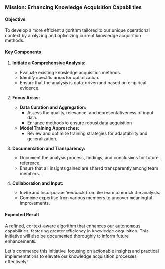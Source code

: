 ### Mission: Enhancing Knowledge Acquisition Capabilities

#### Objective
To develop a more efficient algorithm tailored to our unique operational context by analyzing and optimizing current knowledge acquisition methods.

#### Key Components
1. **Initiate a Comprehensive Analysis:**
   - Evaluate existing knowledge acquisition methods.
   - Identify specific areas for optimization.
   - Ensure that the analysis is data-driven and based on empirical evidence.

2. **Focus Areas:**
   - **Data Curation and Aggregation:**
     - Assess the quality, relevance, and representativeness of input data.
     - Enhance methods to ensure robust data acquisition.
   - **Model Training Approaches:**
     - Review and optimize training strategies for adaptability and generalization.

3. **Documentation and Transparency:**
   - Document the analysis process, findings, and conclusions for future reference.
   - Ensure that all insights gained are shared transparently among team members.

4. **Collaboration and Input:**
   - Invite and incorporate feedback from the team to enrich the analysis.
   - Combine expertise from various members to uncover meaningful improvements.

#### Expected Result
A refined, context-aware algorithm that enhances our autonomous capabilities, fostering greater efficiency in knowledge acquisition. This initiative will also be documented thoroughly to inform future enhancements.

Let's commence this initiative, focusing on actionable insights and practical implementations to elevate our knowledge acquisition processes effectively!